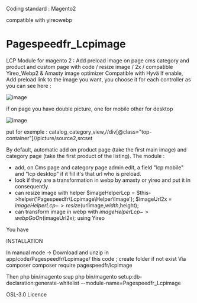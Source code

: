 Coding standard : Magento2 

compatible with yireowebp

# Pagespeedfr_Lcpimage
LCP Module for magento 2 : Add preload image on page cms category and product and custom page with code / resize image / 2x / compatible Yireo_Webp2 &amp; Amasty image optimizer
Compatible with Hyvä
If enable,
Add preload link to the image you want, you choose it for each controller as you can see here :

![image](https://github.com/user-attachments/assets/acaf39aa-06fa-43d5-a849-d903c17e217d)


if on page you have double picture, one for mobile other for desktop

![image](https://github.com/user-attachments/assets/a3c46414-5f5f-46f2-a743-e1b2331a8570)

put for exemple : catalog_category_view,//div[@class="top-container"]//picture/source2,srcset 


By default, automatic add <link rel="preload" as="image" fetchpriority="high" href="https://mysite.fr/media/catalog/product/cache/e71e4160766cc34e6ee58774081aa4a0/6/7/67cb2cdc00022.webp"> on product page (take the first main image) and category page (take the first product of the listing).
The module  :
- add, on Cms page and category page admin edit, a field "lcp mobile" and "lcp desktop" if it fill it's that url who is preload.
- look if they are a transformation in webp by amasty or yireo and put it in consequently.
- can resize image with helper $imageHelperLcp = $this->helper('Pagespeedfr\Lcpimage\Helper\Image');  $imageUrl2x = $imageHelperLcp->resize($urlimage,$width,$height);
- can transform image in webp with $imageHelperLcp->webpGoOn($imageUrl2x); using Yireo

You have 

INSTALLATION

In manual mode -> Download and unzip in app/code/Pagespeedfr/Lcpimage/ this code ; create folder if not exist
Via composer composer require pagespeedfr/lcpimage

Then 
php bin/magento s:up
php bin/magento setup:db-declaration:generate-whitelist --module-name=Pagespeedfr_Lcpimage

OSL-3.0 Licence
    
